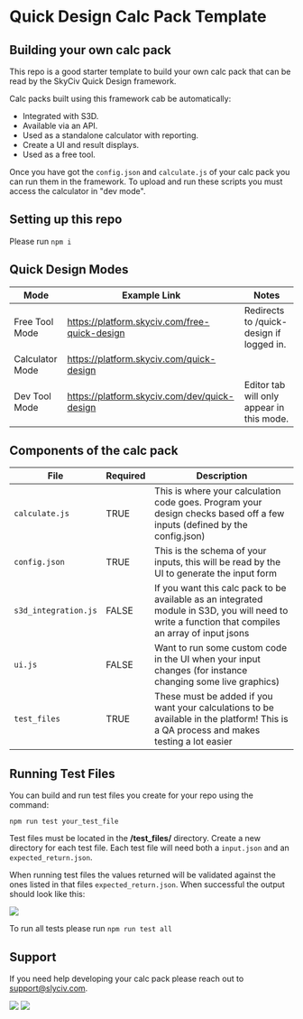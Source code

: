 # Quick Design Calc Pack Template
## Building your own calc pack
This repo is a good starter template to build your own calc pack that can be read by the SkyCiv Quick Design framework.

Calc packs built using this framework cab be automatically:

- Integrated with S3D.
- Available via an API.
- Used as a standalone calculator with reporting.
- Create a UI and result displays.
- Used as a free tool.

Once you have got the `config.json` and `calculate.js` of your calc pack you can run them in the framework. To upload and run these scripts you must access the calculator in "dev mode".

## Setting up this repo

Please run `npm i`

## Quick Design Modes

Mode | Example Link | Notes
--- | --- | ---
Free Tool Mode | https://platform.skyciv.com/free-quick-design | Redirects to /quick-design if logged in.
Calculator Mode | https://platform.skyciv.com/quick-design | 
Dev Tool Mode | https://platform.skyciv.com/dev/quick-design | Editor tab will only appear in this mode.

## Components of the calc pack

File | Required | Description 
--- | --- | --- 
`calculate.js` | TRUE | This is where your calculation code goes. Program your design checks based off a few inputs (defined by the config.json) 
`config.json `| TRUE |This is the schema of your inputs, this will be read by the UI to generate the input form
`s3d_integration.js` | FALSE | If you want this calc pack to be available as an integrated module in S3D, you will need to write a function that compiles an array of input jsons
`ui.js` | FALSE | Want to run some custom code in the UI when your input changes (for instance changing some live graphics)
`test_files` | TRUE | These must be added if you want your calculations to be available in the platform! This is a QA process and makes testing a lot easier

## Running Test Files

You can build and run test files you create for your repo using the command: 

`npm run test your_test_file`

Test files must be located in the **/test_files/** directory.
Create a new directory for each test file. Each test file will need both a `input.json` and an `expected_return.json`.

When running test files the values returned will be validated against the ones listed in that files `expected_return.json`. When successful the output should look like this:

![](https://skyciv.com/wp-content/uploads/2023/02/SuccessfulTestExample.png)

To run all tests please run `npm run test all`

## Support

If you need help developing your calc pack please reach out to support@slyciv.com.

![](https://platform.skyciv.com/storage/images/logo-pack/SkyCiv_Logo_Dark_Poweredby.png#gh-dark-mode-only)
![](https://platform.skyciv.com/storage/images/logo-pack/SkyCiv_Logo_NoTagline_220px.png#gh-light-mode-only)
